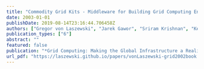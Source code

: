 ```yaml
---
title: "Commodity Grid Kits - Middleware for Building Grid Computing Environments"
date: 2003-01-01
publishDate: 2019-08-14T23:16:44.706458Z
authors: ["Gregor von Laszewski", "Jarek Gawor", "Sriram Krishnan", "Keith Jackson"]
publication_types: ["6"]
abstract: ""
featured: false
publication: "*Grid Computing: Making the Global Infrastructure a Reality*"
url_pdf: "https://laszewski.github.io/papers/vonLaszewski-grid2002book.pdf"
---
```


